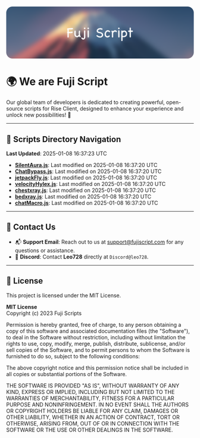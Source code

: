 ![Banner](.github/b.webp)

# 🌍 **We are Fuji Script**

Our global team of developers is dedicated to creating powerful, open-source scripts for Rise Client, designed to enhance your experience and unlock new possibilities! 🌟

---
<!-- SCRIPTS_NAVIGATION_START -->
## 📂 **Scripts Directory Navigation**

**Last Updated**: 2025-01-08 16:37:23 UTC

- **[SilentAura.js](scripts/SilentAura.js)**: Last modified on 2025-01-08 16:37:20 UTC
- **[ChatBypass.js](scripts/ChatBypass.js)**: Last modified on 2025-01-08 16:37:20 UTC
- **[jetpackFly.js](scripts/jetpackFly.js)**: Last modified on 2025-01-08 16:37:20 UTC
- **[velocityHylex.js](scripts/velocityHylex.js)**: Last modified on 2025-01-08 16:37:20 UTC
- **[chestxray.js](scripts/chestxray.js)**: Last modified on 2025-01-08 16:37:20 UTC
- **[bedxray.js](scripts/bedxray.js)**: Last modified on 2025-01-08 16:37:20 UTC
- **[chatMacro.js](scripts/chatMacro.js)**: Last modified on 2025-01-08 16:37:20 UTC

<!-- SCRIPTS_NAVIGATION_END -->

---

## 💬 **Contact Us**  
- 📬 **Support Email**: Reach out to us at [support@fujiscript.com](mailto:support@fujiscript.com) for any questions or assistance.  
- 💬 **Discord**: Contact **Leo728** directly at `Discord@leo728`.

---

## 📜 **License**

This project is licensed under the MIT License.  

**MIT License**  
Copyright (c) 2023 Fuji Scripts  

Permission is hereby granted, free of charge, to any person obtaining a copy of this software and associated documentation files (the "Software"), to deal in the Software without restriction, including without limitation the rights to use, copy, modify, merge, publish, distribute, sublicense, and/or sell copies of the Software, and to permit persons to whom the Software is furnished to do so, subject to the following conditions:  

The above copyright notice and this permission notice shall be included in all copies or substantial portions of the Software.  

THE SOFTWARE IS PROVIDED "AS IS", WITHOUT WARRANTY OF ANY KIND, EXPRESS OR IMPLIED, INCLUDING BUT NOT LIMITED TO THE WARRANTIES OF MERCHANTABILITY, FITNESS FOR A PARTICULAR PURPOSE AND NONINFRINGEMENT. IN NO EVENT SHALL THE AUTHORS OR COPYRIGHT HOLDERS BE LIABLE FOR ANY CLAIM, DAMAGES OR OTHER LIABILITY, WHETHER IN AN ACTION OF CONTRACT, TORT OR OTHERWISE, ARISING FROM, OUT OF OR IN CONNECTION WITH THE SOFTWARE OR THE USE OR OTHER DEALINGS IN THE SOFTWARE.  
